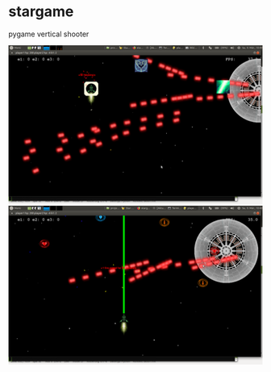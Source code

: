 # stargame
pygame vertical shooter

![screenshot of game](https://raw.githubusercontent.com/horstjens/stargame/master/data/screen1.png)
![screenshot of game](https://github.com/horstjens/stargame/blob/master/data/screen2.png?raw=true)
